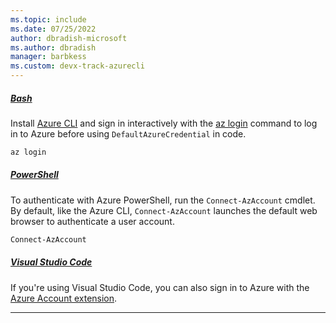 ```yaml
---
ms.topic: include
ms.date: 07/25/2022
author: dbradish-microsoft
ms.author: dbradish
manager: barbkess
ms.custom: devx-track-azurecli
---
```


##### [Bash](#tab/az-login-terminal-bash) 

Install [Azure CLI](/cli/azure/install-azure-cli) and sign in interactively with the [az login](/cli/azure/authenticate-azure-cli#sign-in-interactively) command to log in to Azure before using `DefaultAzureCredential` in code.

```bash
az login
```

##### [PowerShell](#tab/az-login-terminal-ps)

To authenticate with Azure PowerShell, run the `Connect-AzAccount` cmdlet. By default, like the Azure CLI, `Connect-AzAccount` launches the default web browser to authenticate a user account.

```powershell
Connect-AzAccount
```

##### [Visual Studio Code](#tab/az-login-vscode)

If you're using Visual Studio Code, you can also sign in to Azure with the [Azure Account extension](https://marketplace.visualstudio.com/items?itemName=ms-vscode.azure-account).

---
